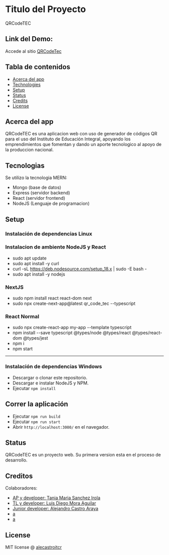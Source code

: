 # Titulo del Proyecto
QRCodeTEC

## Link del Demo:
Accede al sitio [QRCodeTec](https://google.com)

## Tabla de contenidos

- [Acerca del app](#acerca-del-app)
- [Technologies](#technologies)
- [Setup](#setup)
- [Status](#status)
- [Credits](#credits)
- [License](#license)

## Acerca del app
QRCodeTEC es una aplicacion web con uso de generador de códigos QR para el uso del Instituto de Educación Integral, apoyando los emprendimientos que fomentan y dando un aporte tecnologico al apoyo de la produccion nacional.


## Tecnologias
Se utilizo la tecnologia MERN:
- Mongo (base de datos)
- Express (servidor backend)
- React (servidor frontend)
- NodeJS (Lenguaje de programacion)

## Setup

### Instalación de dependencias Linux
### Instalacion de ambiente NodeJS y React

- sudo apt update
- sudo apt install -y curl
- curl -sL https://deb.nodesource.com/setup_18.x | sudo -E bash -
- sudo apt install -y nodejs

### NextJS
- sudo npm install react react-dom next
- sudo npx create-next-app@latest qr_code_tec --typescript

### React Normal
- sudo npx create-react-app my-app --template typescript
- npm install --save typescript @types/node @types/react @types/react-dom @types/jest
- npm i
- npm start
________________________________

### Instalación de dependencias Windows
- Descargar o clonar este repositorio.
- Descargar e instalar NodeJS y NPM.
- Ejecutar `npm install`

## Correr la aplicación
- Ejecutar `npm run build`
- Ejecutar `npm run start`
- Abrir `http://localhost:3000/` en el navegador.

## Status
QRCodeTEC es un proyecto web. Su primera version esta en el proceso de desarrollo.

## Creditos
Colaboradores:
- [AP y developer: Tania Maria Sanchez Irola](https://www.linkedin.com/in/tania-mar%C3%ADa-s%C3%A1nchez-irola-27b63715a/)
- [TL y developer: Luis Diego Mora Aguilar](https://www.linkedin.com/in/luis-diego-mora-aguilar-741741145/)
- [Junior developer: Alejandro Castro Araya](https://www.linkedin.com/in//alejandro-castro-b899a826a)
- [a](https://www.linkedin.com)
- [a](https://www.linkedin.com)


## License

MIT license @ [alecastroitcr](https://www.linkedin.com)
